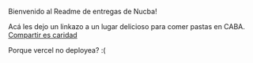 Bienvenido al Readme de entregas de Nucba!

Acá les dejo un linkazo a un lugar delicioso para comer pastas en CABA.
<a href="https://www.instagram.com/vicente_resto/?hl=es">Compartir es caridad </a>

Porque vercel no deployea? :(